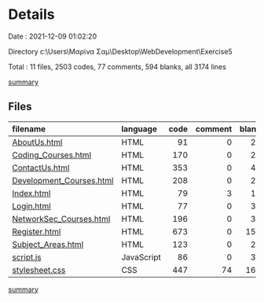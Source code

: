 # Details

Date : 2021-12-09 01:02:20

Directory c:\Users\Μαρίνα Σαμ\Desktop\WebDevelopment\Exercise5

Total : 11 files,  2503 codes, 77 comments, 594 blanks, all 3174 lines

[summary](results.md)

## Files
| filename | language | code | comment | blank | total |
| :--- | :--- | ---: | ---: | ---: | ---: |
| [AboutUs.html](/AboutUs.html) | HTML | 91 | 0 | 20 | 111 |
| [Coding_Courses.html](/Coding_Courses.html) | HTML | 170 | 0 | 26 | 196 |
| [ContactUs.html](/ContactUs.html) | HTML | 353 | 0 | 45 | 398 |
| [Development_Courses.html](/Development_Courses.html) | HTML | 208 | 0 | 28 | 236 |
| [Index.html](/Index.html) | HTML | 79 | 3 | 16 | 98 |
| [Login.html](/Login.html) | HTML | 77 | 0 | 35 | 112 |
| [NetworkSec_Courses.html](/NetworkSec_Courses.html) | HTML | 196 | 0 | 38 | 234 |
| [Register.html](/Register.html) | HTML | 673 | 0 | 158 | 831 |
| [Subject_Areas.html](/Subject_Areas.html) | HTML | 123 | 0 | 29 | 152 |
| [script.js](/script.js) | JavaScript | 86 | 0 | 35 | 121 |
| [stylesheet.css](/stylesheet.css) | CSS | 447 | 74 | 164 | 685 |

[summary](results.md)